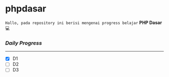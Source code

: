# phpdasar

`Hallo, pada repository ini berisi mengenai progress belajar` **PHP Dasar** 💻

### ***Daily Progress***
---
- [x] D1
- [ ] D2
- [ ] D3
